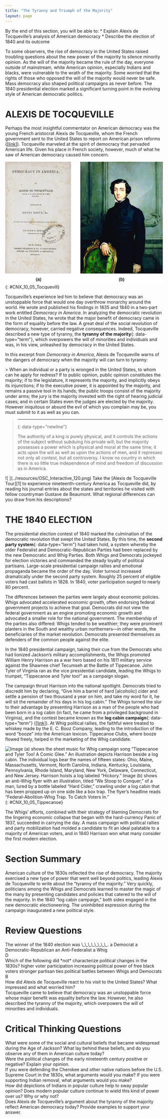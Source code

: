 ```yaml
---
title: "The Tyranny and Triumph of the Majority"
layout: page
---
```



<div data-type="abstract" markdown="1">
By the end of this section, you will be able to:
* Explain Alexis de Tocqueville’s analysis of American democracy
* Describe the election of 1840 and its outcome

</div>

To some observers, the rise of democracy in the United States raised troubling questions about the new power of the majority to silence minority opinion. As the will of the majority became the rule of the day, everyone outside of mainstream, white American opinion, especially Indians and blacks, were vulnerable to the wrath of the majority. Some worried that the rights of those who opposed the will of the majority would never be safe. Mass democracy also shaped political campaigns as never before. The 1840 presidential election marked a significant turning point in the evolving style of American democratic politics.

# ALEXIS DE TOCQUEVILLE

Perhaps the most insightful commentator on American democracy was the young French aristocrat Alexis de Tocqueville, whom the French government sent to the United States to report on American prison reforms ([\[link\]](#CNX_10_05_Tocquevill)). Tocqueville marveled at the spirit of democracy that pervaded American life. Given his place in French society, however, much of what he saw of American democracy caused him concern.

 ![Image (a) shows the cover of the first English translation of Alexis de Tocqueville&#x2019;s Democracy in America. Painting (b) is a portrait of Alexis de Tocqueville.](../resources/CNX_History_10_05_Tocquevill.jpg "Alexis de Tocqueville is best known for his insightful commentary on American democracy found in De la d&#xE9;mocratie en Am&#xE9;rique. The first volume of Tocqueville&#x2019;s two-volume work was immediately popular throughout Europe. The first English translation, by Henry Reeve and titled Democracy in America (a), was published in New York in 1838. Th&#xE9;odore Chass&#xE9;riau painted this portrait of Alexis de Tocqueville in 1850 (b)."){: #CNX_10_05_Tocquevill}

Tocqueville’s experience led him to believe that democracy was an unstoppable force that would one day overthrow monarchy around the world. He wrote and published his findings in 1835 and 1840 in a two-part work entitled *Democracy in America*. In analyzing the democratic revolution in the United States, he wrote that the major benefit of democracy came in the form of equality before the law. A great deal of the social revolution of democracy, however, carried negative consequences. Indeed, Tocqueville described a new type of tyranny, the **tyranny of the majority**{: data-type="term"}, which overpowers the will of minorities and individuals and was, in his view, unleashed by democracy in the United States.

In this excerpt from *Democracy in America*, Alexis de Tocqueville warns of the dangers of democracy when the majority will can turn to tyranny:

\> When an individual or a party is wronged in the United States, to whom can he apply for redress? If to public opinion, public opinion constitutes the majority; if to the legislature, it represents the majority, and implicitly obeys its injunctions; if to the executive power, it is appointed by the majority, and remains a passive tool in its hands; the public troops consist of the majority under arms; the jury is the majority invested with the right of hearing judicial cases; and in certain States even the judges are elected by the majority. However iniquitous or absurd the evil of which you complain may be, you must submit to it as well as you can.
> * * *
> {: data-type="newline"}
> 
> The authority of a king is purely physical, and it controls the actions of the subject without subduing his private will; but the majority possesses a power which is physical and moral at the same time; it acts upon the will as well as upon the actions of men, and it represses not only all contest, but all controversy. I know no country in which there is so little true independence of mind and freedom of discussion as in America.

<div data-type="note" class="history click-and-explore" data-label="Click and Explore" markdown="1">
<span data-type="media" data-alt=" "> ![ ](../resources/OSC_Interactive_120.png) </span>
Take the [Alexis de Tocqueville Tour][1] to experience nineteenth-century America as Tocqueville did, by reading his journal entries about the states and territories he visited with fellow countryman Gustave de Beaumont. What regional differences can you draw from his descriptions?

</div>

# THE 1840 ELECTION

The presidential election contest of 1840 marked the culmination of the democratic revolution that swept the United States. By this time, the **second party system**{: data-type="term"} had taken hold, a system whereby the older Federalist and Democratic-Republican Parties had been replaced by the new Democratic and Whig Parties. Both Whigs and Democrats jockeyed for election victories and commanded the steady loyalty of political partisans. Large-scale presidential campaign rallies and emotional propaganda became the order of the day. Voter turnout increased dramatically under the second party system. Roughly 25 percent of eligible voters had cast ballots in 1828. In 1840, voter participation surged to nearly 80 percent.

The differences between the parties were largely about economic policies. Whigs advocated accelerated economic growth, often endorsing federal government projects to achieve that goal. Democrats did not view the federal government as an engine promoting economic growth and advocated a smaller role for the national government. The membership of the parties also differed: Whigs tended to be wealthier; they were prominent planters in the South and wealthy urban northerners—in other words, the beneficiaries of the market revolution. Democrats presented themselves as defenders of the common people against the elite.

In the 1840 presidential campaign, taking their cue from the Democrats who had lionized Jackson’s military accomplishments, the Whigs promoted William Henry Harrison as a war hero based on his 1811 military service against the Shawnee chief Tecumseh at the Battle of Tippecanoe. John Tyler of Virginia ran as the vice presidential candidate, leading the Whigs to trumpet, “Tippecanoe and Tyler too!” as a campaign slogan.

The campaign thrust Harrison into the national spotlight. Democrats tried to discredit him by declaring, “Give him a barrel of hard \[alcoholic\] cider and settle a pension of two thousand a year on him, and take my word for it, he will sit the remainder of his days in his log cabin.” The Whigs turned the slur to their advantage by presenting Harrison as a man of the people who had been born in a log cabin (in fact, he came from a privileged background in Virginia), and the contest became known as the **log cabin campaign**{: data-type="term"} ([\[link\]](#CNX_10_05_Tippecanoe)). At Whig political rallies, the faithful were treated to whiskey made by the E. C. Booz Company, leading to the introduction of the word “booze” into the American lexicon. Tippecanoe Clubs, where booze flowed freely, helped in the marketing of the Whig candidate.

 ![Image (a) shows the sheet music for Whig campaign song &#x201C;Tippecanoe and Tyler Too! A Comic Glee.&#x201D; An illustration depicts Harrison beside a log cabin. The individual logs bear the names of fifteen states: Ohio, Maine, Massachusetts, Vermont, North Carolina, Indiana, Kentucky, Louisiana, Pennsylvania, Rhode Island, Maryland, New York, Delaware, Connecticut, and New Jersey. Harrison hoists a log labeled &#x201C;Hickory.&#x201D; Image (b) shows an anti-Whig flyer with an illustration, titled &#x201C;We Stoop to Conquer,&#x201D; of a man, lured by a bottle labeled &#x201C;Hard Cider,&#x201D; crawling under a log cabin that has been propped up on one side like a box trap. The flyer&#x2019;s headline reads &#x201C;Federal-Abolition-Whig Trap. To Catch Voters In.&#x201D;](../resources/CNX_History_10_05_Tippecanoe.jpg "The Whig campaign song &#x201C;Tippecanoe and Tyler Too!&#x201D; (a) and the anti-Whig flyers (b) that were circulated in response to the &#x201C;log cabin campaign&#x201D; illustrate the partisan fervor of the 1840 election."){: #CNX_10_05_Tippecanoe}

The Whigs’ efforts, combined with their strategy of blaming Democrats for the lingering economic collapse that began with the hard-currency Panic of 1837, succeeded in carrying the day. A mass campaign with political rallies and party mobilization had molded a candidate to fit an ideal palatable to a majority of American voters, and in 1840 Harrison won what many consider the first modern election.

# Section Summary

American culture of the 1830s reflected the rise of democracy. The majority exercised a new type of power that went well beyond politics, leading Alexis de Tocqueville to write about the “tyranny of the majority.” Very quickly, politicians among the Whigs and Democrats learned to master the magic of the many by presenting candidates and policies that catered to the will of the majority. In the 1840 “log cabin campaign,” both sides engaged in the new democratic electioneering. The uninhibited expression during the campaign inaugurated a new political style.

# Review Questions

<div data-type="exercise">
<div data-type="problem" markdown="1">
The winner of the 1840 election was \_\_\_\_\_\_\_\_. <span data-type="list" data-list-type="enumerated" data-number-style="upper-alpha"> <span data-type="item">a Democrat</span> <span data-type="item">a Democratic-Republican</span> <span data-type="item">an Anti-Federalist</span> <span data-type="item">a Whig</span> </span>

</div>
<div data-type="solution" markdown="1">
D

</div>
</div>

<div data-type="exercise">
<div data-type="problem" markdown="1">
Which of the following did *not* characterize political changes in the 1830s? <span data-type="list" data-list-type="enumerated" data-number-style="upper-alpha"> <span data-type="item">higher voter participation</span> <span data-type="item">increasing political power of free black voters</span> <span data-type="item">stronger partisan ties</span> <span data-type="item">political battles between Whigs and Democrats</span> </span>

</div>
<div data-type="solution" markdown="1">
B

</div>
</div>

<div data-type="exercise">
<div data-type="problem" markdown="1">
How did Alexis de Tocqueville react to his visit to the United States? What impressed and what worried him?

</div>
<div data-type="solution" markdown="1">
Tocqueville came to believe that democracy was an unstoppable force whose major benefit was equality before the law. However, he also described the tyranny of the majority, which overpowers the will of minorities and individuals.

</div>
</div>

# Critical Thinking Questions

<div data-type="exercise">
<div data-type="problem" markdown="1">
What were some of the social and cultural beliefs that became widespread during the Age of Jackson? What lay behind these beliefs, and do you observe any of them in American culture today?

</div>
</div>

<div data-type="exercise">
<div data-type="problem" markdown="1">
Were the political changes of the early nineteenth century positive or negative? Explain your opinion.

</div>
</div>

<div data-type="exercise">
<div data-type="problem" markdown="1">
If you were defending the Cherokee and other native nations before the U.S. Supreme Court in the 1830s, what arguments would you make? If you were supporting Indian removal, what arguments would you make?

</div>
</div>

<div data-type="exercise">
<div data-type="problem" markdown="1">
How did depictions of Indians in popular culture help to sway popular opinion? Does modern popular culture continue to wield this kind of power over us? Why or why not?

</div>
</div>

<div data-type="exercise">
<div data-type="problem" markdown="1">
Does Alexis de Tocqueville’s argument about the tyranny of the majority reflect American democracy today? Provide examples to support your answer.

</div>
</div>



[1]: http://openstaxcollege.org/l/15Tocqueville
